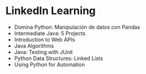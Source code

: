 <h1>LinkedIn Learning</h1>
<ul>
  <li>Domina Python: Manipulación de datos con Pandas</li>
  <li>Intermediate Java: 5 Projects</li>
  <li>Introduction to Web APIs</li>
  <li>Java Algorithms</li>
  <li>Java: Testing with JUnit</li>
  <li>Python Data Structures: Linked Lists</li>
  <li>Using Python for Automation</li>
</ul>
